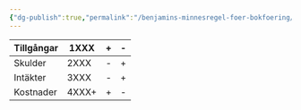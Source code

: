 ```yaml
---
{"dg-publish":true,"permalink":"/benjamins-minnesregel-foer-bokfoering/","tags":["industriellekonomi"]}
---
```



| Tillgångar | 1XXX | +   | -   |
| ---------- | ---- | --- | --- |
| Skulder | 2XXX | -  | +   |
| Intäkter | 3XXX | -   | +   |
| Kostnader | 4XXX+ | +   | -   |

